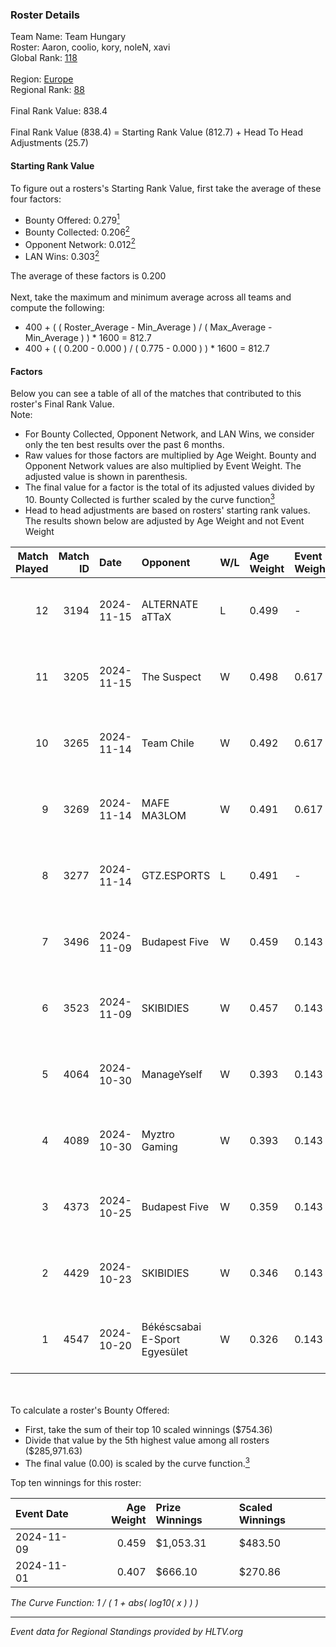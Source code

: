 ### Roster Details<br />
Team Name: Team Hungary<br />
Roster: Aaron, coolio, kory, noleN, xavi<br />
Global Rank: [118](../../standings_global_2025_02_28.md)<br />
<br />
Region: [Europe]( ../../standings_europe_2025_02_28.md)<br />
Regional Rank: [88]( ../../standings_europe_2025_02_28.md)<br />
<br />
Final Rank Value:  838.4<br />
<br />
Final Rank Value (838.4) = Starting Rank Value (812.7) + Head To Head Adjustments (25.7)<br />

#### Starting Rank Value<br />
To figure out a rosters's Starting Rank Value, first take the average of these four factors:<br />
- Bounty Offered: 0.279[<sup>1</sup>](#table2)
- Bounty Collected: 0.206[<sup>2</sup>](#table1)
- Opponent Network: 0.012[<sup>2</sup>](#table1)
- LAN Wins: 0.303[<sup>2</sup>](#table1)

The average of these factors is 0.200<br />
<br />
Next, take the maximum and minimum average across all teams and compute the following:<br />
- 400 + ( ( Roster_Average - Min_Average ) / ( Max_Average - Min_Average ) ) * 1600 = 812.7
- 400 + ( ( 0.200 - 0.000 ) / ( 0.775 - 0.000 ) ) * 1600 = 812.7


#### Factors<br />
Below you can see a table of all of the matches that contributed to this roster's Final Rank Value.<br />
Note:<br />

- For Bounty Collected, Opponent Network, and LAN Wins, we consider only the ten best results over the past 6 months.
- Raw values for those factors are multiplied by Age Weight. Bounty and Opponent Network values are also multiplied by Event Weight. The adjusted value is shown in parenthesis.
- The final value for a factor is the total of its adjusted values divided by 10. Bounty Collected is further scaled by the curve function[<sup>3</sup>](#curveFunction)
- Head to head adjustments are based on rosters' starting rank values. The results shown below are adjusted by Age Weight and not Event Weight
<span id="table1"></span><br />


| Match Played | Match ID | Date       | Opponent                      | W/L | Age Weight | Event Weight | Bounty Collected | Opponent Network | LAN Wins  | H2H Adj. | Roster                            |
| -: | -: | :- | :- | :- | :- | :- | :- | :- | :- | -: | :- |
|           12 |     3194 | 2024-11-15 | ALTERNATE aTTaX               | L   | 0.499      | -            | -                | -                | -         |    -5.26 | Aaron, coolio, kory, noleN, xavi  |
|           11 |     3205 | 2024-11-15 | The Suspect                   | W   | 0.498      | 0.617        | 0.003 (0.001)    | 0.242 (0.075)    | 1 (0.498) |     5.39 | Aaron, coolio, kory, noleN, xavi  |
|           10 |     3265 | 2024-11-14 | Team Chile                    | W   | 0.492      | 0.617        | 0.000 (0.000)    | 0.050 (0.015)    | 1 (0.492) |     2.85 | Aaron, coolio, kory, noleN, xavi  |
|            9 |     3269 | 2024-11-14 | MAFE MA3LOM                   | W   | 0.491      | 0.617        | 0.000 (0.000)    | 0.024 (0.007)    | 1 (0.491) |     2.63 | Aaron, coolio, kory, noleN, xavi  |
|            8 |     3277 | 2024-11-14 | GTZ.ESPORTS                   | L   | 0.491      | -            | -                | -                | -         |    -1.38 | Aaron, coolio, kory, noleN, xavi  |
|            7 |     3496 | 2024-11-09 | Budapest Five                 | W   | 0.459      | 0.143        | 0.002 (0.000)    | 0.079 (0.005)    | 1 (0.459) |     4.27 | Aaron, balage, Kamion, kory, xavi |
|            6 |     3523 | 2024-11-09 | SKIBIDIES                     | W   | 0.457      | 0.143        | 0.001 (0.000)    | 0.057 (0.004)    | 1 (0.457) |     3.58 | Aaron, balage, Kamion, kory, xavi |
|            5 |     4064 | 2024-10-30 | ManageYself                   | W   | 0.393      | 0.143        | 0.000 (0.000)    | 0.020 (0.001)    | 0 (0.000) |     2.43 | Aaron, coolio, Kamion, kory, xavi |
|            4 |     4089 | 2024-10-30 | Myztro Gaming                 | W   | 0.393      | 0.143        | 0.000 (0.000)    | 0.017 (0.001)    | 0 (0.000) |     2.51 | Aaron, coolio, Kamion, kory, xavi |
|            3 |     4373 | 2024-10-25 | Budapest Five                 | W   | 0.359      | 0.143        | 0.002 (0.000)    | 0.079 (0.004)    | 0 (0.000) |     3.33 | Aaron, coolio, Kamion, kory, xavi |
|            2 |     4429 | 2024-10-23 | SKIBIDIES                     | W   | 0.346      | 0.143        | 0.001 (0.000)    | 0.057 (0.003)    | 0 (0.000) |     2.98 | Aaron, coolio, Kamion, kory, xavi |
|            1 |     4547 | 2024-10-20 | Békéscsabai E-Sport Egyesület | W   | 0.326      | 0.143        | 0.000 (0.000)    | 0.037 (0.002)    | 0 (0.000) |     2.38 | Aaron, coolio, Kamion, kory, xavi |

<br />
<span id="table2"></span><br />
To calculate a roster's Bounty Offered:<br />

- First, take the sum of their top 10 scaled winnings ($754.36)
- Divide that value by the 5th highest value among all rosters ($285,971.63)
- The final value (0.00) is scaled by the curve function.[<sup>3</sup>](#curveFunction)

Top ten winnings for this roster:<br />

| Event Date | Age Weight | Prize Winnings | Scaled Winnings |
| :- | -: | :- | :- |
| 2024-11-09 |      0.459 | $1,053.31      | $483.50         |
| 2024-11-01 |      0.407 | $666.10        | $270.86         |


<span id="curveFunction"></span>_The Curve Function: 1 / ( 1 + abs( log10( x ) ) )_<br />

---
_Event data for Regional Standings provided by HLTV.org_<br />
